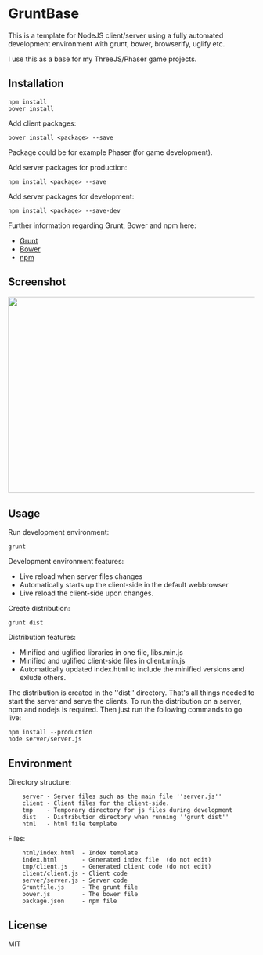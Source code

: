 # GruntBase

This is a template for NodeJS client/server using a fully automated development environment
with grunt, bower, browserify, uglify etc.

I use this as a base for my ThreeJS/Phaser game projects.

## Installation

~~~~
npm install
bower install
~~~~

Add client packages:
~~~~
bower install <package> --save
~~~~
Package could be for example Phaser (for game development).

Add server packages for production:
~~~~
npm install <package> --save
~~~~

Add server packages for development:
~~~~
npm install <package> --save-dev
~~~~

Further information regarding Grunt, Bower and npm here:

* [Grunt](http://gruntjs.com/)
* [Bower](https://bower.io/)
* [npm](https://www.npmjs.com/)

## Screenshot

<img src="https://raw.github.com/lallassu/gruntbase/master/example.gif" width="800px" height="400px">

## Usage

Run development environment:
~~~~
grunt
~~~~

Development environment features:
- Live reload when server files changes
- Automatically starts up the client-side in the default webbrowser
- Live reload the client-side upon changes.

Create distribution:
~~~~
grunt dist
~~~~

Distribution features:
- Minified and uglified libraries in one file, libs.min.js
- Minified and uglified client-side files in client.min.js
- Automatically updated index.html to include the minified versions and exlude others.

The distribution is created in the ''dist'' directory. That's all things needed to start the server
and serve the clients. To run the distribution on a server, npm and nodejs is required. Then just run 
the following commands to go live:
~~~~
npm install --production 
node server/server.js
~~~~


## Environment

Directory structure:
~~~~
    server - Server files such as the main file ''server.js''
    client - Client files for the client-side.
    tmp    - Temporary directory for js files during development
    dist   - Distribution directory when running ''grunt dist''
    html   - html file template
~~~~

Files:
~~~~
    html/index.html  - Index template 
    index.html       - Generated index file  (do not edit)
    tmp/client.js    - Generated client code (do not edit)
    client/client.js - Client code 
    server/server.js - Server code
    Gruntfile.js     - The grunt file 
    bower.js         - The bower file 
    package.json     - npm file
~~~~


## License

MIT 
